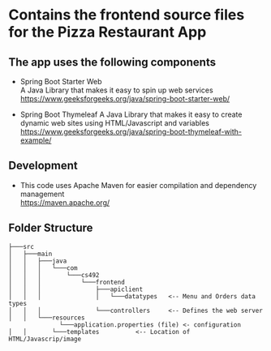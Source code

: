 # Contains the frontend source files for the Pizza Restaurant App

## The app uses the following components

- Spring Boot Starter Web<br>
A Java Library that makes it easy to spin up web services<br>
https://www.geeksforgeeks.org/java/spring-boot-starter-web/

- Spring Boot Thymeleaf
A Java Library that makes it easy to create dynamic web sites using HTML/Javascript and variables
https://www.geeksforgeeks.org/java/spring-boot-thymeleaf-with-example/

## Development
- This code uses Apache Maven for easier compilation and dependency management<br>https://maven.apache.org/

## Folder Structure
```
├───src
│   ├───main
│   │   ├───java
│   │   │   └───com
│   │   │       └───cs492
│   │   │           └───frontend
│   │   │               ├───apiclient
│   │   │               │   └───datatypes   <-- Menu and Orders data types
│   │   │               └───controllers     <-- Defines the web server
│   │   └───resources
              └───application.properties (file) <- configuration
│   │       └───templates          <-- Location of HTML/Javascrip/image 
```







